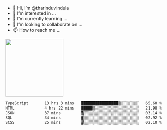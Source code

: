 - 👋 Hi, I’m @tharinduvindula
- 👀 I’m interested in ...
- 🌱 I’m currently learning ...
- 💞️ I’m looking to collaborate on ...
- 📫 How to reach me ...

<!---
tharinduvindula/tharinduvindula is a ✨ special ✨ repository because its `README.md` (this file) appears on your GitHub profile.
You can click the Preview link to take a look at your changes.
--->

<img height="180em" src="https://github-readme-stats.vercel.app/api?username=tharinduvindula&show_icons=true&hide_border=false&&count_private=true&include_all_commits=true" />


<!--START_SECTION:waka-->

```txt
TypeScript       13 hrs 3 mins   ████████████████▒░░░░░░░░   65.60 %
HTML             4 hrs 22 mins   █████▒░░░░░░░░░░░░░░░░░░░   21.98 %
JSON             37 mins         ▓░░░░░░░░░░░░░░░░░░░░░░░░   03.14 %
SQL              34 mins         ▓░░░░░░░░░░░░░░░░░░░░░░░░   02.92 %
SCSS             25 mins         ▓░░░░░░░░░░░░░░░░░░░░░░░░   02.10 %
```

<!--END_SECTION:waka-->
